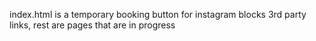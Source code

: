 index.html is a temporary booking button for instagram blocks 3rd party links, rest are pages that are in progress
